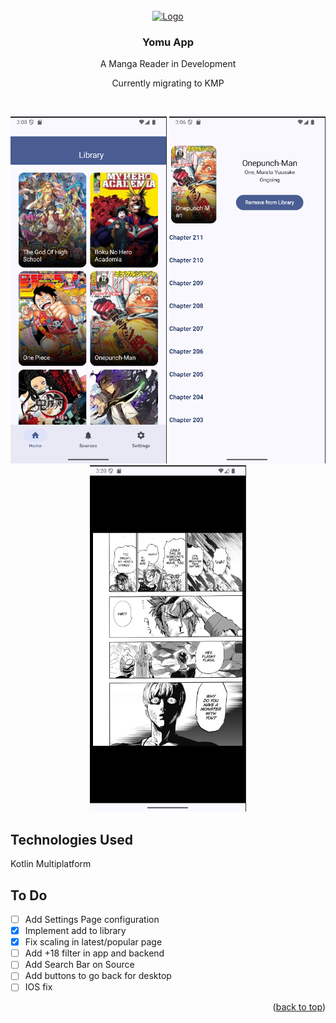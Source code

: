 

<!-- PROJECT LOGO -->
<br />
<div align="center">
  <a href="https://github.com/othneildrew/Best-README-Template">
    <img src="app/src/main/res/mipmap-hdpi/ic_launcher.webp" alt="Logo" width="80" height="80">
  </a>

<h3 align="center">Yomu App</h3>

  <p align="center">
     A Manga Reader in Development
 </p>
<p align="center">
Currently migrating to KMP
</p>
    <br />
  <!--  <a href=""><strong>Explore the docs »</strong></a>
    <br />
    <br />
    <a href="">View Demo</a>
    ·
    <a href="">Report Bug</a>
    ·
    <a href="">Request Feature</a> -->
 
</div>  

<p align="center">
  <img src="docs/Screenshot From 2025-08-24 03-08-53.png" width="250"/>
  <img src="docs/Screenshot From 2025-08-24 03-06-06.png" width="250"/>
  <img src="docs/Screenshot From 2025-08-24 03-20-14.png" width="250"/>
</p>

## Technologies Used
Kotlin Multiplatform

<!-- ROADMAP -->
## To Do

- [ ] Add Settings Page configuration
- [x] Implement add to library
- [x] Fix scaling in latest/popular page
- [ ] Add +18 filter in app and backend
- [ ] Add Search Bar on Source
- [ ] Add buttons to go back for desktop
- [ ] IOS fix

<!--See the [open issues](https://github.com/othneildrew/Best-README-Template/issues) for a full list of proposed features (and known issues). -->

<p align="right">(<a href="#readme-top">back to top</a>)</p>